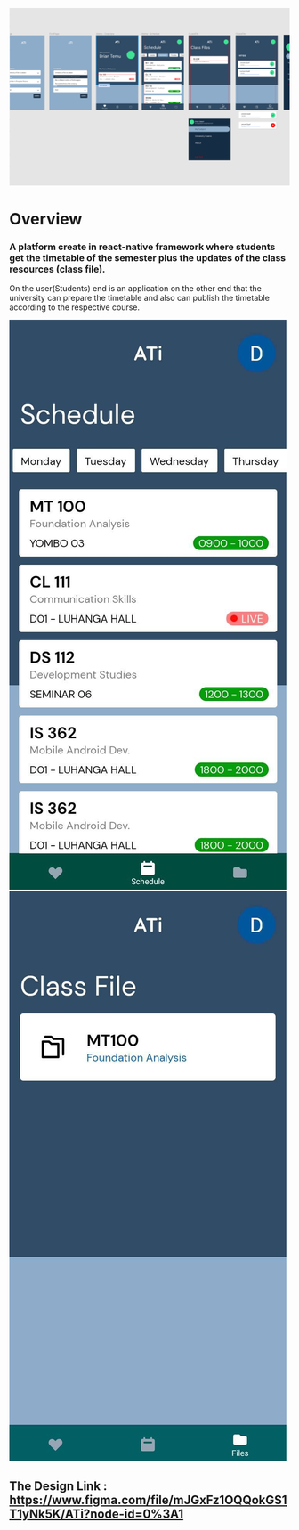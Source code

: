 ![plot](./readME/ATi-Design.png)

# Overview
### A platform create in react-native framework where students get the timetable of the semester plus the updates of the class resources (class file). 
On the user(Students) end is an application on the other end that the university can prepare the timetable and also can publish the timetable according to the respective course.

![plot](./readME/two.jpeg) ![plot](./readME/one.jpeg)

## The Design Link : https://www.figma.com/file/mJGxFz1OQQokGS1T1yNk5K/ATi?node-id=0%3A1



